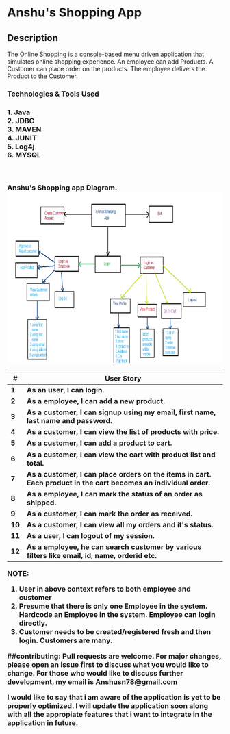 # Anshu's Shopping App
 ## Description
   
   The Online Shopping is a console-based menu driven application that simulates online shopping experience. An employee can add Products. A Customer can place order on the products. The employee delivers the Product to the Customer.

 
 <h3>Technologies & Tools Used <h3>
  1. Java <br>
  2. JDBC <br>
  3. MAVEN <br>
  4. JUNIT <br>
  5. Log4j <br>
  6. MYSQL <br><br><br>
  
 Anshu's Shopping app Diagram.
 <img src="https://github.com/anshusn/Project0/blob/master/shoppingappDia.png" width=800px height=400px><br>
  
  
|#|User Story
|-----|-----|
|1|As an user, I can login.
|2|As a employee, I can add a new product.
|3|As a customer, I can signup using my email, first name, last name and password.
|4|As a customer, I can view the list of products with price.
|5|As a customer, I can add a product to cart.
|6|As a customer, I can view the cart with product list and total.
|7|As a customer, I can place orders on the items in cart. Each product in the cart becomes an individual order.
|8|As a employee, I can mark the status of an order as shipped.
|9|As a customer, I can mark the order as received.
|10|As a customer, I can view all my orders and it's status.
|11|As a user, I can logout of my session.
|12|As a employee, he can search customer by various filters like email, id, name, orderid etc.

NOTE:
1. User in above context refers to both employee and customer
2. Presume that there is only one Employee in the system. Hardcode an Employee in the system. Employee can login directly.
3. Customer needs to be created/registered fresh and then login. Customers are many.

##contributing:
Pull requests are welcome. For major changes, please open an issue first to discuss what you would like to change.
For those who would like to discuss further development, my email is 
Anshusn78@gmail.com

I would like to say that i am aware of the application is yet to be properly optimized. I will update the application soon along with all the appropiate features that i want to integrate in the application in future.
